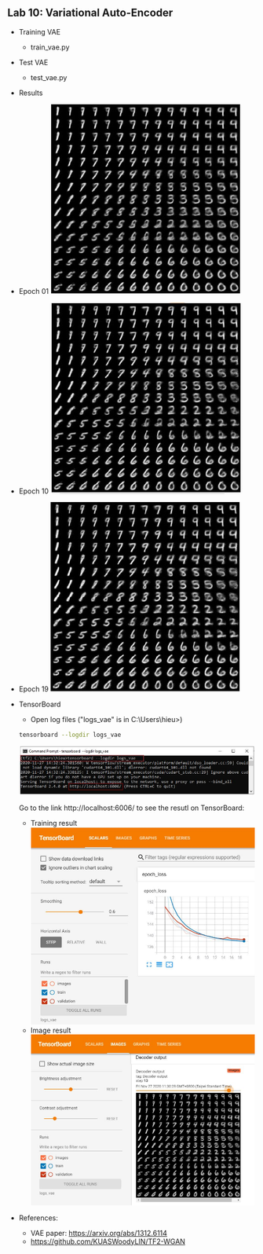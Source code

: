 ## Lab 10: Variational Auto-Encoder
- Training VAE 
  - train_vae.py

- Test VAE
  - test_vae.py

-  Results
  - Epoch 01
  ![Epoch 1](image_results/e1.JPG)

  - Epoch 10
  ![Epoch 10](image_results/e10.JPG)

  - Epoch 19
  ![Epoch 19](image_results/e19.JPG)

- TensorBoard
  - Open log files ("logs_vae" is in  C:\Users\hieu>)
  ```bash
  tensorboard --logdir logs_vae
  ```
  ![TensorBoad](image_results/rr.JPG)

  Go to the link http://localhost:6006/ to see the resutl on TensorBoard:
  - Training result
  ![TensorBoad](image_results/train.JPG)
  - Image result
  ![TensorBoad](image_results/tfboard.JPG)

- References: 
  - VAE paper: https://arxiv.org/abs/1312.6114
  - https://github.com/KUASWoodyLIN/TF2-WGAN

